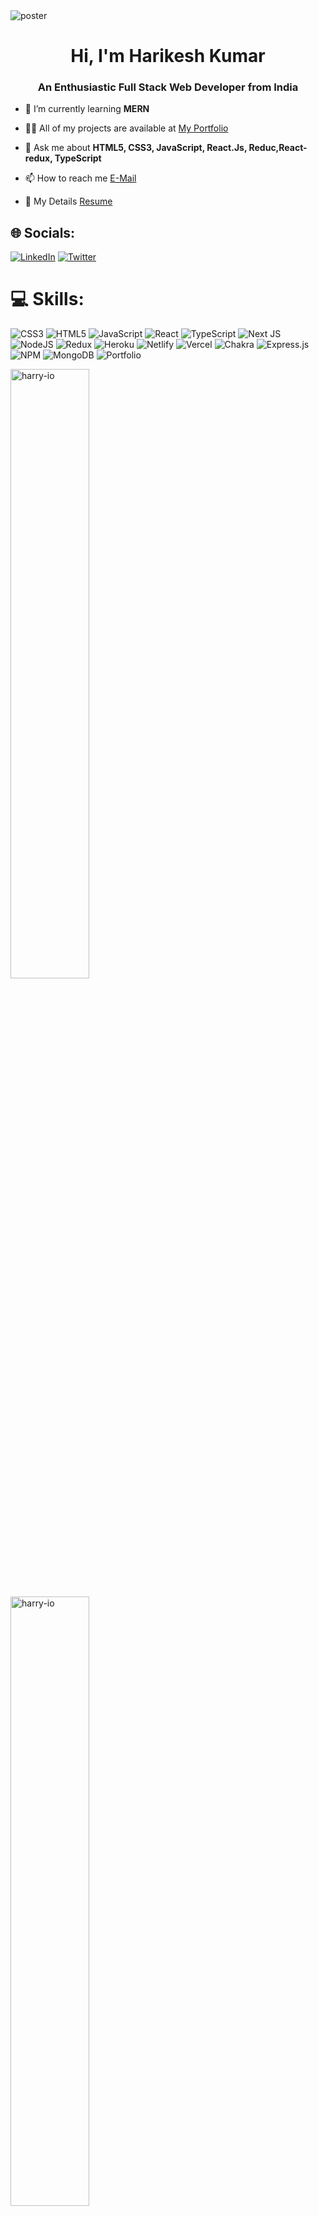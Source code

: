 
<img src="https://i.imgur.com/zlVRFb2.png" alt="poster"/>
<h1 align="center" >Hi, I'm Harikesh Kumar</h1>
<h3 align="center">An Enthusiastic Full Stack Web Developer from India</h3>

- 🌱 I’m currently learning **MERN**

- 👨‍💻 All of my projects are available at [My Portfolio](https://harry-io.github.io/)

- 💬 Ask me about **HTML5, CSS3, JavaScript, React.Js, Reduc,React-redux, TypeScript**

- 📫 How to reach me <a href="https://r1ego9262@gmail.com" target="blank">E-Mail</a>

- 📄 My Details [Resume](https://drive.google.com/file/d/1X_gCg31PVf4WjuU3J3xmNjyCoUNDgfic/view?usp=share_link)

## 🌐 Socials:
[![LinkedIn](https://img.shields.io/badge/LinkedIn-%230077B5.svg?logo=linkedin&logoColor=white)](https://linkedin.com/in/harikesh-kumar-572a9923a) [![Twitter](https://img.shields.io/badge/Twitter-%231DA1F2.svg?logo=Twitter&logoColor=white)](https://twitter.com/harry_ioc) 

# 💻 Skills:
![CSS3](https://img.shields.io/badge/css3-%231572B6.svg?style=for-the-badge&logo=css3&logoColor=white) ![HTML5](https://img.shields.io/badge/html5-%23E34F26.svg?style=for-the-badge&logo=html5&logoColor=white) ![JavaScript](https://img.shields.io/badge/javascript-%23323330.svg?style=for-the-badge&logo=javascript&logoColor=%23F7DF1E) ![React](https://img.shields.io/badge/react-%2320232a.svg?style=for-the-badge&logo=react&logoColor=%2361DAFB) ![TypeScript](https://img.shields.io/badge/typescript-%23007ACC.svg?style=for-the-badge&logo=typescript&logoColor=white) ![Next JS](https://img.shields.io/badge/Next-black?style=for-the-badge&logo=next.js&logoColor=white) ![NodeJS](https://img.shields.io/badge/node.js-6DA55F?style=for-the-badge&logo=node.js&logoColor=white)  ![Redux](https://img.shields.io/badge/redux-%23593d88.svg?style=for-the-badge&logo=redux&logoColor=white) ![Heroku](https://img.shields.io/badge/heroku-%23430098.svg?style=for-the-badge&logo=heroku&logoColor=white) ![Netlify](https://img.shields.io/badge/netlify-%23000000.svg?style=for-the-badge&logo=netlify&logoColor=#00C7B7) ![Vercel](https://img.shields.io/badge/vercel-%23000000.svg?style=for-the-badge&logo=vercel&logoColor=white) ![Chakra](https://img.shields.io/badge/chakra-%234ED1C5.svg?style=for-the-badge&logo=chakraui&logoColor=white) ![Express.js](https://img.shields.io/badge/express.js-%23404d59.svg?style=for-the-badge&logo=express&logoColor=%2361DAFB) ![NPM](https://img.shields.io/badge/NPM-%23000000.svg?style=for-the-badge&logo=npm&logoColor=white)  ![MongoDB](https://img.shields.io/badge/MongoDB-%234ea94b.svg?style=for-the-badge&logo=mongodb&logoColor=white) ![Portfolio](https://img.shields.io/badge/Portfolio-%23000000.svg?style=for-the-badge&logo=firefox&logoColor=#FF7139)



<p><img align="center" src="https://github-readme-stats.vercel.app/api?username=harry-io&theme=buddhism&show_icons=true&locale=en&border_radius=10" alt="harry-io" style="width: 50%;" /></p>

<p><img align="center" src="https://github-readme-streak-stats.herokuapp.com/?user=harry-io&](https://github-readme-stats.vercel.app/api?username=harry-io&show_icons=true&bg_color=212237&title_color=00ff00&text_color=00ff00&icon_color=DD2727&text_bold=false&border_radius=10&hide_border=true" alt="harry-io" style="width: 50%;" /></p>


<p><img align="center" src="https://github-readme-stats.vercel.app/api/top-langs/?username=harry-io&amp;layout=compact&amp;hide_border=true&amp;theme=radical" alt="stats" style="width: 50%;"></p>




## 🏆 GitHub Trophies
![](https://github-profile-trophy.vercel.app/?username=harry-io&theme=buddhism&no-frame=true&no-bg=false&margin-w=4)

![]([https://quotes-github-readme.vercel.app/api?type=horizontal&theme=radical](https://github-readme-stats.vercel.app/api/top-langs/?username=harry-io&layout=compact&title_color=00ff00&bg_color=212237&hide_border=true&text_color=00ff00))


<!-- Proudly created with GPRM ( https://gprm.itsvg.in ) -->
